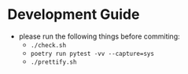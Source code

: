# Development Guide

* please run the following things before commiting:
    * `./check.sh`
    * `poetry run pytest -vv --capture=sys`
    * `./prettify.sh`